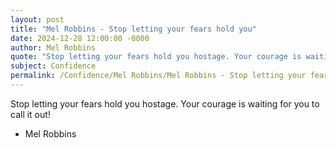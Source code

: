 ```yaml
---
layout: post
title: "Mel Robbins - Stop letting your fears hold you"
date: 2024-12-28 12:00:00 -0000
author: Mel Robbins
quote: "Stop letting your fears hold you hostage. Your courage is waiting for you to call it out!"
subject: Confidence
permalink: /Confidence/Mel Robbins/Mel Robbins - Stop letting your fears hold you
---
```


Stop letting your fears hold you hostage. Your courage is waiting for you to call it out!

- Mel Robbins
